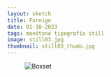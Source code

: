 ```yaml
---
layout: sketch
title: Foreign
date: 01-10-2023
tags: monótono tipografía still
image: still03.jpg
thumbnail: still03_thumb.jpg
---
```

<figure class="full">
    <img src="/public/sketches/{{ page.image }}" alt="Boxset" loading="lazy">
</figure>